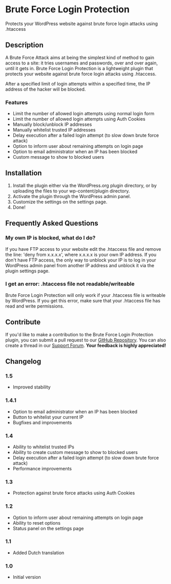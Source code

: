 # Brute Force Login Protection
Protects your WordPress website against brute force login attacks using .htaccess

## Description
A Brute Force Attack aims at being the simplest kind of method to gain access to a site: it tries usernames and passwords, over and over again, until it gets in.
Brute Force Login Protection is a lightweight plugin that protects your website against brute force login attacks using .htaccess.

After a specified limit of login attempts within a specified time, the IP address of the hacker will be blocked.

### Features

* Limit the number of allowed login attempts using normal login form
* Limit the number of allowed login attempts using Auth Cookies
* Manually block/unblock IP addresses
* Manually whitelist trusted IP addresses
* Delay execution after a failed login attempt (to slow down brute force attack)
* Option to inform user about remaining attempts on login page
* Option to email administrator when an IP has been blocked
* Custom message to show to blocked users

## Installation
1. Install the plugin either via the WordPress.org plugin directory, or by uploading the files to your wp-content/plugin directory.
2. Activate the plugin through the WordPress admin panel.
3. Customize the settings on the settings page.
4. Done!

## Frequently Asked Questions
### My own IP is blocked, what do I do?
If you have FTP access to your website edit the .htaccess file and remove the line: 'deny from x.x.x.x', where x.x.x.x is your own IP address.
If you don't have FTP access, the only way to unblock your IP is to log in your WordPress admin panel from another IP address and unblock it via the plugin settings page.

### I get an error: .htaccess file not readable/writeable
Brute Force Login Protection will only work if your .htaccess file is writeable by WordPress. If you get this error, make sure that your .htaccess file has read and write permissions.

## Contribute
If you'd like to make a contribution to the Brute Force Login Protection plugin, you can submit a pull request to our [GitHub Repository](https://github.com/jpkleemans/Brute-Force-Login-Protection/).
You can also create a thread in our [Support Forum](https://wordpress.org/support/plugin/brute-force-login-protection/).
**Your feedback is highly appreciated!**

## Changelog
### 1.5
* Improved stability

### 1.4.1
* Option to email administrator when an IP has been blocked
* Button to whitelist your current IP
* Bugfixes and improvements

### 1.4
* Ability to whitelist trusted IPs
* Ability to create custom message to show to blocked users
* Delay execution after a failed login attempt (to slow down brute force attack)
* Performance improvements

### 1.3
* Protection against brute force attacks using Auth Cookies

### 1.2
* Option to inform user about remaining attempts on login page
* Ability to reset options
* Status panel on the settings page

### 1.1
* Added Dutch translation

### 1.0
* Initial version
